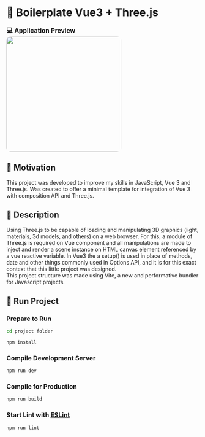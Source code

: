 <h1 align = "justify">🚦 Boilerplate Vue3 + Three.js</h1>

<div style="margin: 10px 0 2px 0" class="preview-container">
  <h3 style="margin: 0px">💻 Application Preview</h3>
  <img style="height:300px; border-radius: 10px;" src="https://github.com/ErickBraganca/vue-three-boilerplate/blob/421eefc861d0d1e5d925c043ca49201fde350c0a/src/assets/img_preview.png"></img>
</div>

## 📜 Motivation
<span style="margin-botton: 5px">
This project was developed to improve my skills in JavaScript, Vue 3 and Three.js.
Was created to offer a minimal template for integration of Vue 3 with composition API and Three.js.
</span>

## 🎯 Description
<span style="margin-botton: 5px">
Using Three.js to be capable of loading and manipulating 3D graphics (light, materials, 3d models, and others) on a web browser. For this, a module of Three.js is     required on Vue component and all manipulations are made to inject and render a scene instance on HTML canvas element referenced by a vue reactive variable.
In Vue3 the a setup() is used in place of methods, date and other things commonly used in Options API, and it is for this exact context that this little project was designed.
<br>
This project structure was made using Vite, a new and performative bundler for Javascript projects.
</span>

## 🚀 Run Project 
### Prepare to Run
```sh
cd project folder
```
```sh
npm install
```

### Compile Development Server
```sh
npm run dev
```

### Compile for Production
```sh
npm run build
```

### Start Lint with [ESLint](https://eslint.org/)
```sh
npm run lint
```

